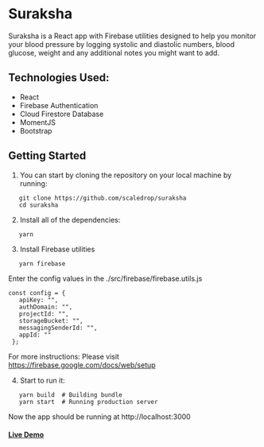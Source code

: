 # Suraksha

Suraksha is a React app with Firebase utilities designed to help you monitor your blood pressure by logging systolic and diastolic numbers, blood glucose, weight and any additional notes you might want to add.

## Technologies Used:
- React
- Firebase Authentication
- Cloud Firestore Database
- MomentJS
- Bootstrap

## Getting Started

 1. You can start by cloning the repository on your local machine by running:

 ```
    git clone https://github.com/scaledrop/suraksha
    cd suraksha
 ```
 2. Install all of the dependencies:

 ```
    yarn
 ```
  3. Install Firebase utilities

 ```
    yarn firebase
 ```
 
 Enter the config values in the ./src/firebase/firebase.utils.js
 ```
 const config = {
    apiKey: "",
    authDomain: "",
    projectId: "",
    storageBucket: "",
    messagingSenderId: "",
    appId: ""
  };

 ```
 For more instructions: Please visit https://firebase.google.com/docs/web/setup

4. Start to run it:

 ```
    yarn build  # Building bundle
    yarn start  # Running production server
 ```
 Now the app should be running at http://localhost:3000
 #### [Live Demo](https://master.d3pvq18ih5sruh.amplifyapp.com/)


